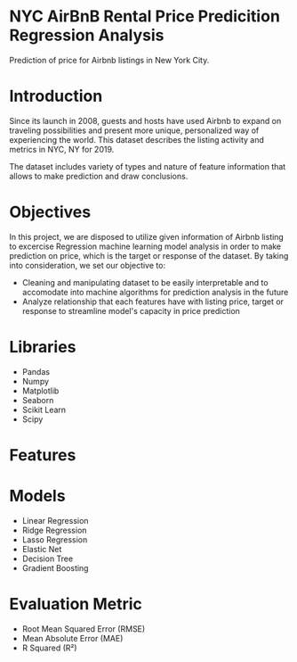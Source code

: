 # NYC AirBnB Rental Price Predicition Regression Analysis
Prediction of price for Airbnb listings in New York City. 
# Introduction

Since its launch in 2008, guests and hosts have used Airbnb to expand on traveling possibilities and present more unique, personalized way of experiencing the world. This dataset describes the listing activity and metrics in NYC, NY for 2019.

The dataset includes variety of types and nature of feature information that allows to make prediction and draw conclusions.

# Objectives 

In this project, we are disposed to utilize given information of Airbnb listing to excercise Regression machine learning model analysis in order to make prediction on price, which is the target or response of the dataset. By taking into consideration, we set our objective to:

- Cleaning and manipulating dataset to be easily interpretable and to accomodate into machine algorithms for prediction analysis in the future
- Analyze relationship that each features have with listing price, target or response to streamline model's capacity in price prediction 


# Libraries
- Pandas
- Numpy
- Matplotlib
- Seaborn
- Scikit Learn
- Scipy 

# Features 

# Models 
- Linear Regression
- Ridge Regression
- Lasso Regression
- Elastic Net
- Decision Tree
- Gradient Boosting

# Evaluation Metric
- Root Mean Squared Error (RMSE)
- Mean Absolute Error (MAE)
- R Squared (R²)
